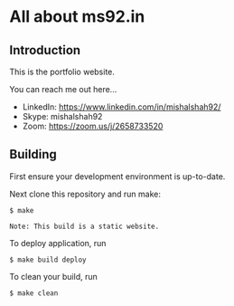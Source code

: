 # All about ms92.in

## Introduction

This is the portfolio website.

You can reach me out here...

* LinkedIn: https://www.linkedin.com/in/mishalshah92/
* Skype: mishalshah92
* Zoom: https://zoom.us/j/2658733520

## Building

First ensure your development environment is up-to-date. 

Next clone this repository and run make:

    $ make
    
    Note: This build is a static website.
    
To deploy application, run
 
    $ make build deploy
    
To clean your build, run
 
    $ make clean